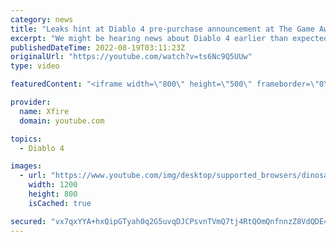 ```yaml
---
category: news
title: "Leaks hint at Diablo 4 pre-purchase announcement at The Game Awards"
excerpt: "We might be hearing news about Diablo 4 earlier than expected, if a supposedly leaked internal Blizzard memo is correct."
publishedDateTime: 2022-08-19T03:11:23Z
originalUrl: "https://youtube.com/watch?v=ts6Nc9Q5UUw"
type: video

featuredContent: "<iframe width=\"800\" height=\"500\" frameborder=\"0\" src=\"https://www.youtube.com/embed/ts6Nc9Q5UUw\" allow=\"accelerometer; autoplay; encrypted-media; gyroscope; picture-in-picture\" allowfullscreen></iframe>"

provider:
  name: Xfire
  domain: youtube.com

topics:
  - Diablo 4

images:
  - url: "https://www.youtube.com/img/desktop/supported_browsers/dinosaur.png"
    width: 1200
    height: 800
    isCached: true

secured: "vx7qxYYA+hxQipGTyah0q2G5uvqDJCPsvnTVmQ7tj4RtQOmQnfnnzZ8VdQDE4jHBxxabo46MBLMMCG+S3VrPnyC9qGlk0UxHWw6rZjmVqPSxQ0OUaD/gI2uWfSR8SRR+i2ICnP+NGNjwNh4jLKJrgUYN9rm9f4sV0gfL4YSh9v6Bj6GK9eMlMKZ0Yfmc3FL3L09P/xK2N8hPrNUbxWoQmlPPz+bDVLmRUoZeAM8rKvUh5Uy+m93MunQf5ezymEGZqJAqWgTdQWRF+iTqNT6B/oLwLj0G2MbWMq1TeePTRlbsQz+wQEa5YmHkW4kOPC2OalNurHUyRQtL69D+11EG8ozWCjc0y0eBumXqvud3hr2LQ7OvlYknZnXB/QPxdQo+VxIfbVokqn6UbqRllo09beispPvKKqMEG76chd1eirE=;rwax8MgMYr76MgIWSZw+Kw=="
---
```


